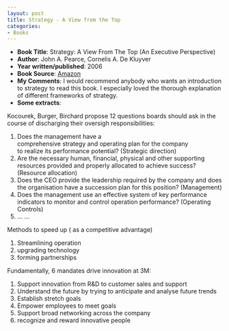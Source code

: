 ```yaml
---
layout: post
title: Strategy - A View from the Top
categories:
- Books
---
```


- **Book Title**: Strategy: A View From The Top (An Executive Perspective)
- **Author**: John A. Pearce, Cornelis A. De Kluyver
- **Year written/published**: 2006
- **Book Source**: [Amazon](http://www.amazon.com/Strategy-View-Top-Executive-Perspective/dp/0131861360)
- **My Comments**: I would recommend anybody who wants an introduction to strategy to read this book. I especially loved the thorough explanation of different frameworks of strategy.
- **Some extracts**:

Kocourek, Burger, Birchard propose 12 questions boards should ask in the course of discharging their oversigh responsibilities:

1. Does the management have a comprehensive strategy and operating plan for the company to realize its performance potential? (Strategic direction)
2. Are the necessary human, financial, physical and other supporting resources provided and properly allocated to achieve success? (Resource allocation)
3. Does the CEO provide the leadership required by the company and does the organisation have a succession plan for this position? (Management)
4. Does the management use an effective system of key performance indicators to monitor and control operation performance? (Operating Controls)
5. ... ...

Methods to speed up ( as a competitive advantage)

1. Streamlining operation
2. upgrading technology
3. forming partnerships

Fundamentally, 6 mandates drive innovation at 3M:

1. Support innovation from R&D to customer sales and support
2. Understand the future by trying to anticipate and analyse future trends
3. Establish stretch goals
4. Empower employees to meet goals
5. Support broad networking across the company
6. recognize and reward innovative people
